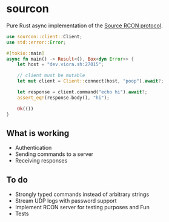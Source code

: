 # sourcon

Pure Rust async implementation of the [Source RCON protocol](https://developer.valvesoftware.com/wiki/Source_RCON_Protocol).

```rust
use sourcon::client::Client;
use std::error::Error;

#[tokio::main]
async fn main() -> Result<(), Box<dyn Error>> {
    let host = "dev.viora.sh:27015";

    // client must be mutable
    let mut client = Client::connect(host, "poop").await?;

    let response = client.command("echo hi").await?;
    assert_eq!(response.body(), "hi");

    Ok(())
}
```

## What is working

* Authentication
* Sending commands to a server
* Receiving responses

## To do

* Strongly typed commands instead of arbitrary strings
* Stream UDP logs with password support
* Implement RCON server for testing purposes and Fun
* Tests
